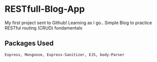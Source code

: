 # RESTfull-Blog-App
My first project sent to Github!
Learning as I go..
Simple Blog to practice RESTful routing (CRUD) fundamentals


## Packages Used
```
Express, Mongoose, Express-Sanitizer, EJS, body-Parser
```

